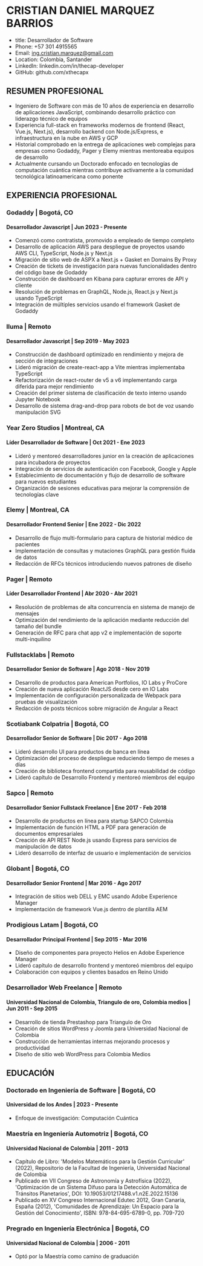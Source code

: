 # CRISTIAN DANIEL MARQUEZ BARRIOS
- title: Desarrollador de Software
- Phone: +57 301 4915565
- Email: ing.cristian.marquez@gmail.com
- Location: Colombia, Santander
- LinkedIn: linkedin.com/in/thecap-developer
- GitHub: github.com/xthecapx

## RESUMEN PROFESIONAL
- Ingeniero de Software con más de 10 años de experiencia en desarrollo de aplicaciones JavaScript, combinando desarrollo práctico con liderazgo técnico de equipos
- Experiencia full-stack en frameworks modernos de frontend (React, Vue.js, Next.js), desarrollo backend con Node.js/Express, e infraestructura en la nube en AWS y GCP
- Historial comprobado en la entrega de aplicaciones web complejas para empresas como Godaddy, Pager y Elemy mientras mentoreaba equipos de desarrollo
- Actualmente cursando un Doctorado enfocado en tecnologías de computación cuántica mientras contribuye activamente a la comunidad tecnológica latinoamericana como ponente

## EXPERIENCIA PROFESIONAL
### Godaddy | Bogotá, CO
#### Desarrollador Javascript | Jun 2023 - Presente
- Comenzó como contratista, promovido a empleado de tiempo completo
- Desarrollo de aplicación AWS para despliegue de proyectos usando AWS CLI, TypeScript, Node.js y Next.js
- Migración de sitio web de ASPX a Next.js + Gasket en Domains By Proxy
- Creación de tickets de investigación para nuevas funcionalidades dentro del código base de Godaddy
- Construcción de dashboard en Kibana para capturar errores de API y cliente
- Resolución de problemas en GraphQL, Node.js, React.js y Next.js usando TypeScript
- Integración de múltiples servicios usando el framework Gasket de Godaddy

### Iluma | Remoto
#### Desarrollador Javascript | Sep 2019 - May 2023
- Construcción de dashboard optimizado en rendimiento y mejora de sección de integraciones
- Lideró migración de create-react-app a Vite mientras implementaba TypeScript
- Refactorización de react-router de v5 a v6 implementando carga diferida para mejor rendimiento
- Creación del primer sistema de clasificación de texto interno usando Jupyter Notebook
- Desarrollo de sistema drag-and-drop para robots de bot de voz usando manipulación SVG

### Year Zero Studios | Montreal, CA
#### Líder Desarrollador de Software | Oct 2021 - Ene 2023
- Lideró y mentoreó desarrolladores junior en la creación de aplicaciones para incubadora de proyectos
- Integración de servicios de autenticación con Facebook, Google y Apple
- Establecimiento de documentación y flujo de desarrollo de software para nuevos estudiantes
- Organización de sesiones educativas para mejorar la comprensión de tecnologías clave

### Elemy | Montreal, CA
#### Desarrollador Frontend Senior | Ene 2022 - Dic 2022
- Desarrollo de flujo multi-formulario para captura de historial médico de pacientes
- Implementación de consultas y mutaciones GraphQL para gestión fluida de datos
- Redacción de RFCs técnicos introduciendo nuevos patrones de diseño

### Pager | Remoto
#### Líder Desarrollador Frontend | Abr 2020 - Abr 2021
- Resolución de problemas de alta concurrencia en sistema de manejo de mensajes
- Optimización del rendimiento de la aplicación mediante reducción del tamaño del bundle
- Generación de RFC para chat app v2 e implementación de soporte multi-inquilino

### Fullstacklabs | Remoto
#### Desarrollador Senior de Software | Ago 2018 - Nov 2019
- Desarrollo de productos para American Portfolios, IO Labs y ProCore
- Creación de nueva aplicación ReactJS desde cero en IO Labs
- Implementación de configuración personalizada de Webpack para pruebas de visualización
- Redacción de posts técnicos sobre migración de Angular a React

### Scotiabank Colpatria | Bogotá, CO
#### Desarrollador Senior de Software | Dic 2017 - Ago 2018
- Lideró desarrollo UI para productos de banca en línea
- Optimización del proceso de despliegue reduciendo tiempo de meses a días
- Creación de biblioteca frontend compartida para reusabilidad de código
- Lideró capítulo de Desarrollo Frontend y mentoreó miembros del equipo

### Sapco | Remoto
#### Desarrollador Senior Fullstack Freelance | Ene 2017 - Feb 2018
- Desarrollo de productos en línea para startup SAPCO Colombia
- Implementación de función HTML a PDF para generación de documentos empresariales
- Creación de API REST Node.js usando Express para servicios de manipulación de datos
- Lideró desarrollo de interfaz de usuario e implementación de servicios

### Globant | Bogotá, CO
#### Desarrollador Senior Frontend | Mar 2016 - Ago 2017
- Integración de sitios web DELL y EMC usando Adobe Experience Manager
- Implementación de framework Vue.js dentro de plantilla AEM

### Prodigious Latam | Bogotá, CO
#### Desarrollador Principal Frontend | Sep 2015 - Mar 2016
- Diseño de componentes para proyecto Helios en Adobe Experience Manager
- Lideró capítulo de desarrollo frontend y mentoreó miembros del equipo
- Colaboración con equipos y clientes basados en Reino Unido

### Desarrollador Web Freelance | Remoto
#### Universidad Nacional de Colombia, Triangulo de oro, Colombia medios | Jun 2011 - Sep 2015
- Desarrollo de tienda Prestashop para Triangulo de Oro
- Creación de sitios WordPress y Joomla para Universidad Nacional de Colombia
- Construcción de herramientas internas mejorando procesos y productividad
- Diseño de sitio web WordPress para Colombia Medios

## EDUCACIÓN
### Doctorado en Ingeniería de Software | Bogotá, CO
#### Universidad de los Andes | 2023 - Presente
- Enfoque de investigación: Computación Cuántica

### Maestría en Ingeniería Automotriz | Bogotá, CO
#### Universidad Nacional de Colombia | 2011 - 2013
- Capítulo de Libro: 'Modelos Matemáticos para la Gestión Curricular' (2022), Repositorio de la Facultad de Ingeniería, Universidad Nacional de Colombia
- Publicado en VII Congreso de Astronomía y Astrofísica (2022), 'Optimización de un Sistema Difuso para la Detección Automática de Tránsitos Planetarios', DOI: 10.19053/01217488.v1.n2E.2022.15136
- Publicado en XV Congreso Internacional Edutec 2012, Gran Canaria, España (2012), 'Comunidades de Aprendizaje: Un Espacio para la Gestión del Conocimiento', ISBN: 978-84-695-6789-0, pp. 709-720

### Pregrado en Ingeniería Electrónica | Bogotá, CO
#### Universidad Nacional de Colombia | 2006 - 2011
- Optó por la Maestría como camino de graduación
